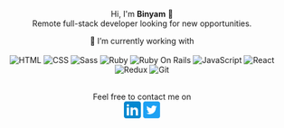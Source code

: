 
<p align="center"> 
Hi, I'm <b>Binyam</b> 👋
<br>
Remote full-stack developer looking for new opportunities.
</p>

<!--
**bini-i/bini-i** is a ✨ _special_ ✨ repository because its `README.md` (this file) appears on your GitHub profile.

Here are some ideas to get you started:

- 🔭 I’m currently working on ...
- 🌱 I’m currently learning ...
- 👯 I’m looking to collaborate on ...
- 🤔 I’m looking for help with ...
- 💬 Ask me about ...
- 📫 How to reach me: ...
### You can find me on:

- 😄 Pronouns: ...
- ⚡ Fun fact: ...
-->

<p align="center"> 
🌱 I’m currently working with <br><br>
<img title="HTML" alt="HTML" height=40 src="https://www.w3.org/html/logo/downloads/HTML5_Badge_256.png">
<img title="CSS" alt="CSS" height=40
src="https://www.kindpng.com/picc/m/464-4640184_css3-png-download-css-icon-transparent-png.png">
<img title="Sass" alt="Sass" height=40 src="https://sass-lang.com/assets/img/styleguide/color-1c4aab2b.png">
<img title="Ruby" alt="Ruby" height=40 src="https://blog.mwpreston.net/wp-content/uploads/2018/09/ruby-logo.png">
<img title="Ruby On Rails" alt="Ruby On Rails" height=40 src="https://guides.rubyonrails.org/images/favicon.ico">
<img title="JavaScript" alt="JavaScript" height=40
src="https://upload.wikimedia.org/wikipedia/commons/thumb/9/99/Unofficial_JavaScript_logo_2.svg/600px-Unofficial_JavaScript_logo_2.svg.png">
<img title="React" alt="React" height=40 src="https://cdn.worldvectorlogo.com/logos/react.svg">
<img title="Redux" alt="Redux" height=40 src="https://seeklogo.com/images/R/redux-logo-9CA6836C12-seeklogo.com.png">
<img title="Git" alt="Git" height=40 src="https://git-scm.com/images/logos/downloads/Git-Icon-1788C.png">
</p>
<p align="center"> 
    <br>
    <span> Feel free to contact me on </span><br>
    <a href="https://www.linkedin.com/in/binyam-hailemeskel-728048151/"><img alt="linkedin logo" height="30" src="img/linkedin.png"/></a>
    <a href="https://twitter.com/binyamshewa"><img alt="twitter logo" height="30" src="img/twitter.png"/></a>
    <br>
</p>


